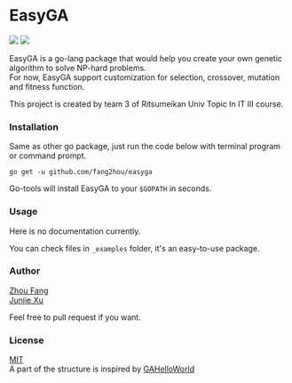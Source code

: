 # EasyGA
![](https://img.shields.io/badge/Go-1.9+-green.svg?longCache=true&style=flat) ![](https://img.shields.io/badge/Ritsumei-Team%203%40Topic%20In%20IT%20III-blue.svg?colorA=990000&colorB=444444&longCache=true&style=flat)

EasyGA is a go-lang package that would help you create your own genetic algorithm to solve NP-hard problems.  
For now, EasyGA support customization for selection, crossover, mutation and fitness function.

This project is created by team 3 of Ritsumeikan Univ Topic In IT III course.

### Installation
Same as other go package, just run the code below with terminal program or command prompt.
```shell
go get -u github.com/fang2hou/easyga
```
Go-tools will install EasyGA to your `$GOPATH` in seconds.

### Usage
Here is no documentation currently.

You can check files in `_examples` folder, it's an easy-to-use package.  

### Author
[Zhou Fang](https://github.com/fang2hou)  
[Junjie Xu](https://github.com/junj2ejj)

Feel free to pull request if you want.

### License
[MIT](LICENSE)  
A part of the structure is inspired by [GAHelloWorld](https://github.com/jsvazic/GAHelloWorld)